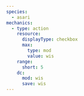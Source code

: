 ```yaml
---
species:
  - asari
mechanics:
  - type: action
    resource:
      displayType: checkbox
      max:
        type: mod
        value: wis
    range:
      short: 5
    dc:
      mod: wis
      save: wis
---
```

